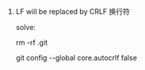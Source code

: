 1. LF will be replaced by CRLF  换行符

   solve:  

   rm -rf .git

    git config --global core.autocrlf false